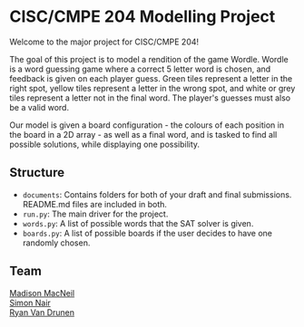 # CISC/CMPE 204 Modelling Project

Welcome to the major project for CISC/CMPE 204!

The goal of this project is to model a rendition of the game Wordle. Wordle is a word guessing game where a correct 5 letter word is chosen, and feedback is given on each player guess. Green tiles represent a letter in the right spot, yellow tiles represent a letter in the wrong spot, and white or grey tiles represent a letter not in the final word. The player's guesses must also be a valid word.

Our model is given a board configuration - the colours of each position in the board in a 2D array - as well as a final word, and is tasked to find all possible solutions, while displaying one possibility.

## Structure

* `documents`: Contains folders for both of your draft and final submissions. README.md files are included in both.
* `run.py`: The main driver for the project.
* `words.py`: A list of possible words that the SAT solver is given.
* `boards.py`: A list of possible boards if the user decides to have one randomly chosen.

## Team

[Madison MacNeil](https://github.com/madisonmacneil) <br />
[Simon Nair](https://github.com/Simon-Nair) <br />
[Ryan Van Drunen](https://github.com/ryanvandrunen)
